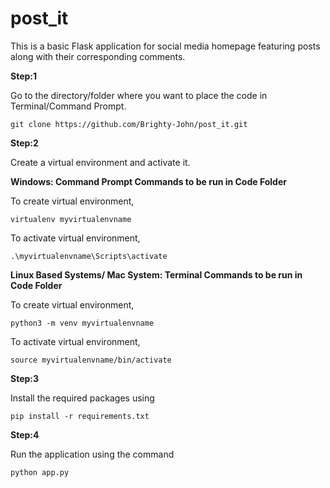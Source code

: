 # post_it
This is a basic Flask application for social media homepage featuring posts along with their corresponding comments.

**Step:1**

Go to the directory/folder where you want to place the code in Terminal/Command Prompt. 

    git clone https://github.com/Brighty-John/post_it.git


**Step:2**

Create a virtual environment and activate it.

**Windows: Command Prompt Commands to be run in Code Folder**
    
To create virtual environment,
    
    virtualenv myvirtualenvname
    
To activate virtual environment,
    
    .\myvirtualenvname\Scripts\activate


**Linux Based Systems/ Mac System: Terminal Commands to be run in Code Folder**
    
To create virtual environment,
    
    python3 -m venv myvirtualenvname
    
To activate virtual environment,
    
    source myvirtualenvname/bin/activate


**Step:3**

Install the required packages using
    
    pip install -r requirements.txt


**Step:4**

Run the application using the command

    python app.py
